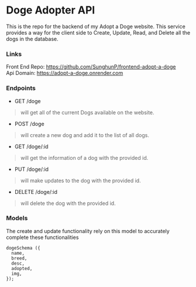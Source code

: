 # Doge Adopter API
This is the repo for the backend of my Adopt a Doge website.
This service provides a way for the client side to Create, Update, Read, and Delete all the dogs in the database.

###  Links
Front End Repo: https://github.com/SunghunP/frontend-adopt-a-doge <br>
Api Domain: https://adopt-a-doge.onrender.com <br>

### Endpoints
- GET /doge
> will get all of the current Dogs available on the website.
- POST /doge
> will create a new dog and add it to the list of all dogs.
- GET /doge/:id
> will get the information of a dog with the provided id.
- PUT /doge/:id
> will make updates to the dog with the provided id.
- DELETE /doge/:id
> will delete the dog with the provided id.

### Models
The create and update functionality rely on this model to accurately complete these functionalities
```
dogeSchema ({
  name,
  breed,
  desc,
  adopted,
  img,
});
```